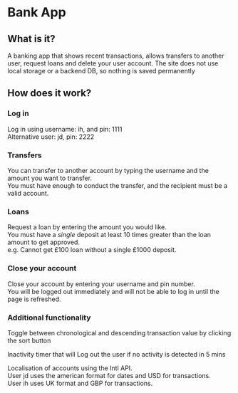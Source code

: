 # Bank App

## What is it?

A banking app that shows recent transactions, allows transfers to another user, request loans and delete your user account.
The site does not use local storage or a backend DB, so nothing is saved permanently

## How does it work?

### Log in

Log in using username: ih, and pin: 1111  
Alternative user: jd, pin: 2222

### Transfers

You can transfer to another account by typing the username and the amount you want to transfer.  
You must have enough to conduct the transfer, and the recipient must be a valid account.

### Loans

Request a loan by entering the amount you would like.  
You must have a _single_ deposit at least 10 times greater than the loan amount to get approved.  
e.g. Cannot get £100 loan without a single £1000 deposit.

### Close your account

Close your account by entering your username and pin number.  
You will be logged out immediately and will not be able to log in until the page is refreshed.

### Additional functionality

Toggle between chronological and descending transaction value by clicking the sort button

Inactivity timer that will Log out the user if no activity is detected in 5 mins

Localisation of accounts using the Intl API.  
User jd uses the american format for dates and USD for transactions.  
User ih uses UK format and GBP for transactions.
